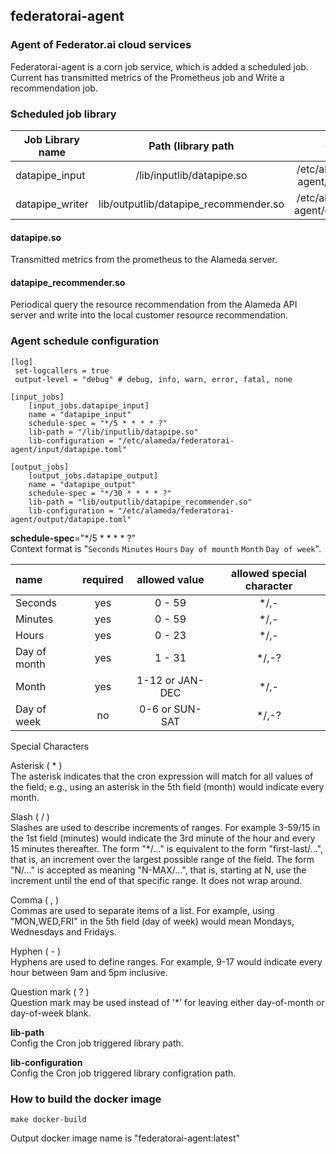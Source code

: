 ## federatorai-agent

### Agent of Federator.ai cloud services

Federatorai-agent is a corn job service, which is added a scheduled job. Current has 
transmitted metrics of the Prometheus job and Write a recommendation job.

### Scheduled job library

| Job Library name | Path (library path                    | Configuration                                       |
|------------------|:-------------------------------------:|:---------------------------------------------------:|
| datapipe_input   | /lib/inputlib/datapipe.so             | /etc/alameda/federatorai-agent/input/datapipe.toml  |
| datapipe_writer  | lib/outputlib/datapipe_recommender.so | /etc/alameda/federatorai-agent/output/datapipe.toml |


#### datapipe.so

Transmitted metrics from the prometheus to the Alameda server.

#### datapipe_recommender.so

Periodical query the resource recommendation from the Alameda API server and write into the local customer resource 
recommendation.

### Agent schedule configuration
```apple js
[log]
 set-logcallers = true
 output-level = "debug" # debug, info, warn, error, fatal, none

[input_jobs]
    [input_jobs.datapipe_input]
    name = "datapipe_input"
    schedule-spec = "*/5 * * * * ?"
    lib-path = "/lib/inputlib/datapipe.so"
    lib-configuration = "/etc/alameda/federatorai-agent/input/datapipe.toml"

[output_jobs]
    [output_jobs.datapipe_output]
    name = "datapipe_output"
    schedule-spec = "*/30 * * * * ?"
    lib-path = "lib/outputlib/datapipe_recommender.so"
    lib-configuration = "/etc/alameda/federatorai-agent/output/datapipe.toml"
```
**schedule-spec**="*/5 * * * * ?"  
Context format is "`Seconds` `Minutes` `Hours` `Day of mounth` `Month` `Day of week`".  

| name       | required | allowed value   | allowed special character |
|:-----------|:--------:|:---------------:|:-------------------------:|
|Seconds     | yes      | 0 - 59          | */,-                      |
|Minutes     | yes      | 0 - 59          | */,-                      |
|Hours       | yes      | 0 - 23          | */,-                      |
|Day of month| yes      | 1 - 31          | */,-?                     |
|Month       | yes      | 1-12 or JAN-DEC | */,-                      |
|Day of week | no       | 0-6 or SUN-SAT  | */,-?                     |  

Special Characters

Asterisk ( * )  
The asterisk indicates that the cron expression will match for all values of the field; e.g., using an asterisk in the 5th field (month) would indicate every month.

Slash ( / )  
Slashes are used to describe increments of ranges. For example 3-59/15 in the 1st field (minutes) would indicate the 3rd minute of the hour and every 15 minutes thereafter. The form "*\/..." is equivalent to the form "first-last/...", that is, an increment over the largest possible range of the field. The form "N/..." is accepted as meaning "N-MAX/...", that is, starting at N, use the increment until the end of that specific range. It does not wrap around.

Comma ( , )  
Commas are used to separate items of a list. For example, using "MON,WED,FRI" in the 5th field (day of week) would mean Mondays, Wednesdays and Fridays.

Hyphen ( - )  
Hyphens are used to define ranges. For example, 9-17 would indicate every hour between 9am and 5pm inclusive.

Question mark ( ? )  
Question mark may be used instead of '*' for leaving either day-of-month or day-of-week blank.  

**lib-path**  
Config the Cron job triggered library path.

**lib-configuration**  
Config the Cron job triggered library configration path.  


### How to build the docker image  

`make docker-build`

Output docker image name is "federatorai-agent:latest"  
